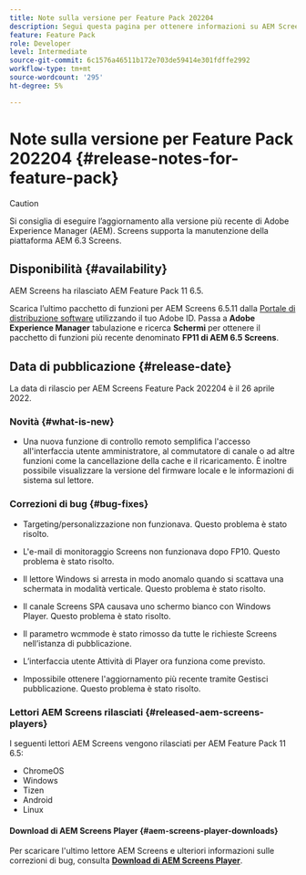 ```yaml
---
title: Note sulla versione per Feature Pack 202204
description: Segui questa pagina per ottenere informazioni su AEM Screens Feature Pack 202204 rilasciato il 26 aprile 2022.
feature: Feature Pack
role: Developer
level: Intermediate
source-git-commit: 6c1576a46511b172e703de59414e301fdffe2992
workflow-type: tm+mt
source-wordcount: '295'
ht-degree: 5%

---
```


# Note sulla versione per Feature Pack 202204 {#release-notes-for-feature-pack}

>[!CAUTION]
>Si consiglia di eseguire l’aggiornamento alla versione più recente di Adobe Experience Manager (AEM). Screens supporta la manutenzione della piattaforma AEM 6.3 Screens.

## Disponibilità {#availability}

AEM Screens ha rilasciato AEM Feature Pack 11 6.5.

Scarica l’ultimo pacchetto di funzioni per AEM Screens 6.5.11 dalla [Portale di distribuzione software](https://experience.adobe.com/#/downloads/content/software-distribution/it/aem.html) utilizzando il tuo Adobe ID. Passa a **Adobe Experience Manager** tabulazione e ricerca **Schermi** per ottenere il pacchetto di funzioni più recente denominato **FP11 di AEM 6.5 Screens**.

## Data di pubblicazione {#release-date}

La data di rilascio per AEM Screens Feature Pack 202204 è il 26 aprile 2022.

### Novità {#what-is-new}

* Una nuova funzione di controllo remoto semplifica l&#39;accesso all&#39;interfaccia utente amministratore, al commutatore di canale o ad altre funzioni come la cancellazione della cache e il ricaricamento. È inoltre possibile visualizzare la versione del firmware locale e le informazioni di sistema sul lettore.

### Correzioni di bug {#bug-fixes}

* Targeting/personalizzazione non funzionava. Questo problema è stato risolto.

* L&#39;e-mail di monitoraggio Screens non funzionava dopo FP10. Questo problema è stato risolto.

* Il lettore Windows si arresta in modo anomalo quando si scattava una schermata in modalità verticale. Questo problema è stato risolto.

* Il canale Screens SPA causava uno schermo bianco con Windows Player. Questo problema è stato risolto.

* Il parametro wcmmode è stato rimosso da tutte le richieste Screens nell’istanza di pubblicazione.

* L’interfaccia utente Attività di Player ora funziona come previsto.

* Impossibile ottenere l&#39;aggiornamento più recente tramite Gestisci pubblicazione. Questo problema è stato risolto.

### Lettori AEM Screens rilasciati {#released-aem-screens-players}

I seguenti lettori AEM Screens vengono rilasciati per AEM Feature Pack 11 6.5:

* ChromeOS
* Windows
* Tizen
* Android
* Linux

#### Download di AEM Screens Player  {#aem-screens-player-downloads}

Per scaricare l&#39;ultimo lettore AEM Screens e ulteriori informazioni sulle correzioni di bug, consulta **[Download di AEM Screens Player](https://download.macromedia.com/screens/index.html)**.
